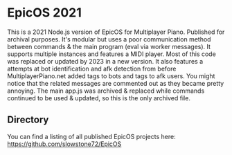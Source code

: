 # EpicOS 2021

This is a 2021 Node.js version of EpicOS for Multiplayer Piano. Published for archival purposes.
It's modular but uses a poor communication method between commands & the main program (eval via worker messages).
It supports multiple instances and features a MIDI player. Most of this code was replaced or updated by 2023 in a new version.
It also features a attempts at bot identification and afk detection from before MultiplayerPiano.net added tags to bots and tags to afk users.
You might notice that the related messages are commented out as they became pretty annoying.
The main app.js was archived & replaced while commands continued to be used & updated, so this is the only archived file.

## Directory

You can find a listing of all published EpicOS projects here: https://github.com/slowstone72/EpicOS
